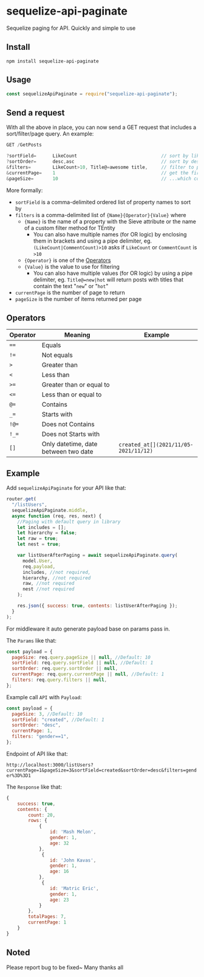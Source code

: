 # sequelize-api-paginate

Sequelize paging for API. Quickly and simple to use

## Install

    npm install sequelize-api-paginate

## Usage

```js
const sequelizeApiPaginate = require("sequelize-api-paginate");
```

## Send a request

With all the above in place, you can now send a GET request that includes a sort/filter/page query. An example:

```js
GET /GetPosts

?sortField=      LikeCount                               // sort by likes
?sortOrder=      desc,asc                                // sort by descending or ascending
&filters=        LikeCount>10, Title@=awesome title,     // filter to posts with more than 10 likes, and a title that contains the phrase "awesome title"
&currentPage=    1                                       // get the first page...
&pageSize=       10                                      // ...which contains 10 posts
```

More formally:

- `sortField` is a comma-delimited ordered list of property names to sort by
- `filters` is a comma-delimited list of `{Name}{Operator}{Value}` where
  - `{Name}` is the name of a property with the Sieve attribute or the name of a custom filter method for TEntity
    - You can also have multiple names (for OR logic) by enclosing them in brackets and using a pipe delimiter, eg. `(LikeCount|CommentCount)>10` asks if `LikeCount` or `CommentCount` is `>10`
  - `{Operator}` is one of the [Operators](#operators)
  - `{Value}` is the value to use for filtering
    - You can also have multiple values (for OR logic) by using a pipe delimiter, eg. `Title@=new|hot` will return posts with titles that contain the text "`new`" or "`hot`"
- `currentPage` is the number of page to return
- `pageSize` is the number of items returned per page

## Operators

| Operator | Meaning                              | Example                               |
| -------- | ------------------------------------ | ------------------------------------- |
| `==`     | Equals                               |                                       |
| `!=`     | Not equals                           |                                       |
| `>`      | Greater than                         |                                       |
| `<`      | Less than                            |                                       |
| `>=`     | Greater than or equal to             |                                       |
| `<=`     | Less than or equal to                |                                       |
| `@=`     | Contains                             |                                       |
| `_=`     | Starts with                          |                                       |
| `!@=`    | Does not Contains                    |                                       |
| `!_=`    | Does not Starts with                 |                                       |
| `[]`     | Only datetime, date between two date | `created_at[](2021/11/05-2021/11/12)` |

## Example

Add `sequelizeApiPaginate` for your API like that:

```js
router.get(
  "/listUsers",
  sequelizeApiPaginate.middle,
  async function (req, res, next) {
    //Paging with default query in library
    let includes = [];
    let hierarchy = false;
    let raw = true;
    let nest = true;

    var listUserAfterPaging = await sequelizeApiPaginate.query(
      model.User,
      req.payload,
      includes, //not required,
      hierarchy, //not required
      raw, //not required
      nest //not required
    );

    res.json({ success: true, contents: listUserAfterPaging });
  }
);
```

For middleware it auto generate payload base on params pass in.

The `Params` like that:

```js
const payload = {
  pageSize: req.query.pageSize || null, //Default: 10
  sortField: req.query.sortField || null, //Default: 1
  sortOrder: req.query.sortOrder || null,
  currentPage: req.query.currentPage || null, //Default: 1
  filters: req.query.filters || null,
};
```

Example call `API` with `Payload`:

```js
const payload = {
  pageSize: 3, //Default: 10
  sortField: "created", //Default: 1
  sortOrder: "desc",
  currentPage: 1,
  filters: "gender==1",
};
```

Endpoint of API like that:

`http://localhost:3000/listUsers?currentPage=1&pageSize=3&sortField=created&sortOrder=desc&filters=gender%3D%3D1`

The `Response` like that:

```js
{
    success: true,
    contents: {
        count: 20,
        rows: {
            {
                id: 'Mash Melon',
                gender: 1,
                age: 32
            },
             {
                id: 'John Kavas',
                gender: 1,
                age: 16
            },
             {
                id: 'Matric Eric',
                gender: 1,
                age: 23
            }
        },
        totalPages: 7,
        currentPage: 1
    }
}
```

## Noted

Please report bug to be fixed~ Many thanks all
